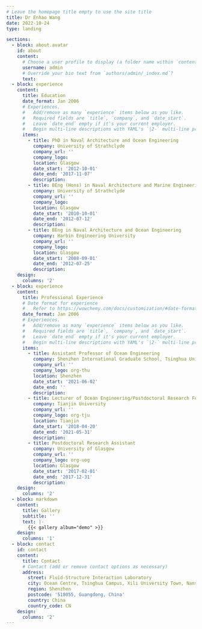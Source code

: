 ```yaml
---
# Leave the homepage title empty to use the site title
title: Dr Enhao Wang
date: 2022-10-24
type: landing

sections:
  - block: about.avatar
    id: about
    content:
      # Choose a user profile to display (a folder name within `content/authors/`)
      username: admin
      # Override your bio text from `authors/admin/_index.md`?
      text:
  - block: experience
    content:
      title: Education
      date_format: Jan 2006
      # Experiences.
      #   Add/remove as many `experience` items below as you like.
      #   Required fields are `title`, `company`, and `date_start`.
      #   Leave `date_end` empty if it's your current employer.
      #   Begin multi-line descriptions with YAML's `|2-` multi-line prefix.
      items:
        - title: PhD in Naval Architecture and Ocean Engineering
          company: University of Strathclyde
          company_url: ''
          company_logo: 
          location: Glasgow
          date_start: '2012-10-01'
          date_end: '2017-11-07'
          description: 
        - title: BEng (Hons) in Naval Architecture and Marine Engineering (1st Class)
          company: University of Strathclyde
          company_url: ''
          company_logo: 
          location: Glasgow
          date_start: '2010-10-01'
          date_end: '2012-07-12'
          description:
        - title: BEng in Naval Architecture and Ocean Engineering
          company: Harbin Engineering University
          company_url: ''
          company_logo: 
          location: Glasgow
          date_start: '2008-09-01'
          date_end: '2012-07-25'
          description:
    design:
      columns: '2'
  - block: experience
    content:
      title: Professional Experience
      # Date format for experience
      #   Refer to https://wowchemy.com/docs/customization/#date-format
      date_format: Jan 2006
      # Experiences.
      #   Add/remove as many `experience` items below as you like.
      #   Required fields are `title`, `company`, and `date_start`.
      #   Leave `date_end` empty if it's your current employer.
      #   Begin multi-line descriptions with YAML's `|2-` multi-line prefix.
      items:
        - title: Assistant Professor of Ocean Engineering
          company: Shenzhen International Graduate School, Tsinghua University
          company_url: ''
          company_logo: org-thu
          location: Shenzhen
          date_start: '2021-06-02'
          date_end: ''
          description: 
        - title: Lecturer of Ocean Engineering/Postdoctoral Research Fellow (On-the-Job)
          company: Tianjin University
          company_url: ''
          company_logo: org-tju
          location: Tianjin
          date_start: '2018-04-20'
          date_end: '2021-05-31'
          description:
        - title: Postdoctoral Research Assistant
          company: University of Glasgow
          company_url: ''
          company_logo: org-uog
          location: Glasgow
          date_start: '2017-02-01'
          date_end: '2017-12-31'
          description:
    design:
      columns: '2'
  - block: markdown
    content:
      title: Gallery
      subtitle: ''
      text: |-
        {{< gallery album="demo" >}}
    design:
      columns: '1'
  - block: contact
    id: contact
    content:
      title: Contact
      # Contact (add or remove contact options as necessary)
      address:
        street: Fluid-Structure Interaction Laboratory
        city: Ocean Centre, Tsinghua Campus, Xili University Town, Nanshan District
        region: Shenzhen
        postcode: '518055, Guangdong, China'
        country: China
        country_code: CN
    design:
      columns: '2'
---
```

